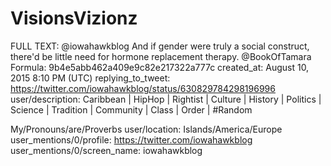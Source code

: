 # VisionsVizionz

FULL TEXT: @iowahawkblog And if gender were truly a social construct, there'd be little need for hormone replacement therapy. @BookOfTamara
Formula: 9b4e5abb462a409e9c82e217322a777c
created_at: August 10, 2015 8:10 PM (UTC)
replying_to_tweet: https://twitter.com/iowahawkblog/status/630829784298196996
user/description: Caribbean | HipHop | Rightist | Culture | History | Politics | Science | Tradition | Community | Class | Order | #Random             


My/Pronouns/are/Proverbs
user/location: Islands/America/Europe
user_mentions/0/profile: https://twitter.com/iowahawkblog
user_mentions/0/screen_name: iowahawkblog